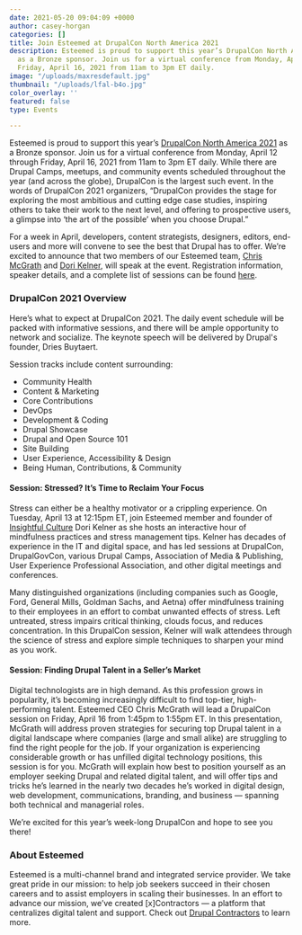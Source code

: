 ```yaml
---
date: 2021-05-20 09:04:09 +0000
author: casey-horgan
categories: []
title: Join Esteemed at DrupalCon North America 2021
description: Esteemed is proud to support this year’s DrupalCon North America 2021
  as a Bronze sponsor. Join us for a virtual conference from Monday, April 12 through
  Friday, April 16, 2021 from 11am to 3pm ET daily.
image: "/uploads/maxresdefault.jpg"
thumbnail: "/uploads/lfal-b4o.jpg"
color_overlay: ''
featured: false
type: Events

---
```

Esteemed is proud to support this year’s [DrupalCon North America 2021](https://events.drupal.org/northamerica2021) as a Bronze sponsor. Join us for a virtual conference from Monday, April 12 through Friday, April 16, 2021 from 11am to 3pm ET daily. While there are Drupal Camps, meetups, and community events scheduled throughout the year (and across the globe), DrupalCon is the largest such event. In the words of DrupalCon 2021 organizers, “DrupalCon provides the stage for exploring the most ambitious and cutting edge case studies, inspiring others to take their work to the next level, and offering to prospective users, a glimpse into ‘the art of the possible’ when you choose Drupal.”

For a week in April, developers, content strategists, designers, editors, end-users and more will convene to see the best that Drupal has to offer. We’re excited to announce that two members of our Esteemed team, [Chris McGrath](https://www.drupal.org/u/chris-mcgrath) and [Dori Kelner](https://www.drupal.org/u/dmkelner), will speak at the event. Registration information, speaker details, and a complete list of sessions can be found [here](https://events.drupal.org/northamerica2021).

### DrupalCon 2021 Overview

Here’s what to expect at DrupalCon 2021. The daily event schedule will be packed with informative sessions, and there will be ample opportunity to network and socialize. The keynote speech will be delivered by Drupal's founder, Dries Buytaert.

Session tracks include content surrounding:

* Community Health
* Content & Marketing
* Core Contributions
* DevOps
* Development & Coding
* Drupal Showcase
* Drupal and Open Source 101
* Site Building
* User Experience, Accessibility & Design
* Being Human, Contributions, & Community

#### Session: Stressed? It’s Time to Reclaim Your Focus

Stress can either be a healthy motivator or a crippling experience. On Tuesday, April 13 at 12:15pm ET, join Esteemed member and founder of [Insightful Culture](https://www.insightfulculture.com/) Dori Kelner as she hosts an interactive hour of mindfulness practices and stress management tips. Kelner has decades of experience in the IT and digital space, and has led sessions at DrupalCon, DrupalGovCon, various Drupal Camps, Association of Media & Publishing, User Experience Professional Association, and other digital meetings and conferences.

Many distinguished organizations (including companies such as Google, Ford, General Mills, Goldman Sachs, and Aetna) offer mindfulness training to their employees in an effort to combat unwanted effects of stress. Left untreated, stress impairs critical thinking, clouds focus, and reduces concentration. In this DrupalCon session, Kelner will walk attendees through the science of stress and explore simple techniques to sharpen your mind as you work.

#### Session: Finding Drupal Talent in a Seller’s Market

Digital technologists are in high demand. As this profession grows in popularity, it’s becoming increasingly difficult to find top-tier, high-performing talent. Esteemed CEO Chris McGrath will lead a DrupalCon session on Friday, April 16 from 1:45pm to 1:55pm ET. In this presentation, McGrath will address proven strategies for securing top Drupal talent in a digital landscape where companies (large and small alike) are struggling to find the right people for the job. If your organization is experiencing considerable growth or has unfilled digital technology positions, this session is for you. McGrath will explain how best to position yourself as an employer seeking Drupal and related digital talent, and will offer tips and tricks he’s learned in the nearly two decades he’s worked in digital design, web development, communications, branding, and business — spanning both technical and managerial roles.

We’re excited for this year’s week-long DrupalCon and hope to see you there!

### About Esteemed

Esteemed is a multi-channel brand and integrated service provider. We take great pride in our mission: to help job seekers succeed in their chosen careers and to assist employers in scaling their businesses. In an effort to advance our mission, we’ve created \[x\]Contractors — a platform that centralizes digital talent and support. Check out [Drupal Contractors](https://www.drupalcontractors.com/) to learn more.